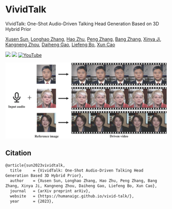 # VividTalk
VividTalk: One-Shot Audio-Driven Talking Head Generation Based on 3D Hybrid Prior

[Xusen Sun](https://dblp.org/pid/308/0824), [Longhao Zhang](https://scholar.google.com/citations?user=qkJD6c0AAAAJ&hl=zh-CN), [Hao Zhu](http://zhuhao.cc/home/), [Peng Zhang](https://scholar.google.com/citations?user=QTgxKmkAAAAJ&hl=zh-CN), [Bang Zhang](https://dblp.org/pid/11/4046.html), [Xinya Ji](https://dblp.org/pid/290/1747), [Kangneng Zhou](https://scholar.google.com.hk/citations?user=y1vvxWYAAAAJ&hl=zh-CN), [Daiheng Gao](https://tomguluson92.github.io/), [Liefeng Bo](https://scholar.google.com/citations?user=FJwtMf0AAAAJ&hl=zh-CN), [Xun Cao](https://scholar.google.com/citations?user=8hZIngIAAAAJ&hl=zh-CN&oi=ao)

<a href='https://humanaigc.github.io/vivid-talk/'><img src='https://img.shields.io/badge/Project-Page-Green'></a> <a href='https://arxiv.org/pdf/2312.01841.pdf'><img src='https://img.shields.io/badge/Paper-Arxiv-red'></a> [![YouTube](https://badges.aleen42.com/src/youtube.svg)](https://www.youtube.com/watch?v=lJVzt7JCe_4)

![Teaser Image](docs/teaser.png "Teaser")

## Citation	

```
@article{sun2023vividtalk,
  title     = {VividTalk: One-Shot Audio-Driven Talking Head Generation Based 3D Hybrid Prior},
  author    = {Xusen Sun, Longhao Zhang, Hao Zhu, Peng Zhang, Bang Zhang, Xinya Ji, Kangneng Zhou, Daiheng Gao, Liefeng Bo, Xun Cao},
  journal   = {arXiv preprint arXiv},
  website   = {https://humanaigc.github.io/vivid-talk/},
  year      = {2023},
```
